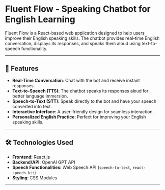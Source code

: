 # Fluent Flow - Speaking Chatbot for English Learning

Fluent Flow is a React-based web application designed to help users improve their English speaking skills. The chatbot provides real-time English conversation, displays its responses, and speaks them aloud using text-to-speech functionality.

---

## 🚀 Features

- **Real-Time Conversation**: Chat with the bot and receive instant responses.
- **Text-to-Speech (TTS)**: The chatbot speaks its responses aloud for better language immersion.
- **Speech-to-Text (STT)**: Speak directly to the bot and have your speech converted into text.
- **Interactive Interface**: A user-friendly design for seamless interaction.
- **Personalized English Practice**: Perfect for improving your English speaking skills.

---

## 🛠️ Technologies Used

- **Frontend**: React.js
- **Backend/API**: OpenAI GPT API
- **Speech Functionalities**: Web Speech API (`speech-to-text`, `react-speech-kit`)
- **Styling**: CSS Modules

---

